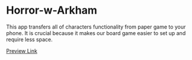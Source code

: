 # Horror-w-Arkham
This app transfers all of characters functionality from paper game to your phone. It is crucial because it makes our board game easier to set up and require less space.

[Preview Link](https://w65530.github.io/mvp-seminarium/)
